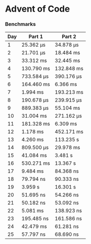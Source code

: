 # Advent of Code

### Benchmarks

| Day | Part 1     | Part 2     |
|-----|------------|------------|
| 1   | 25.362 μs  | 34.878 μs  |
| 2   | 21.701 μs  | 18.484 ms  |
| 3   | 33.312 ms  | 32.445 ms  |
| 4   | 130.790 ms | 132.848 ms |
| 5   | 733.584 μs | 390.176 μs |
| 6   | 164.460 ms | 6.366 ms   |
| 7   | 1.994 ms   | 193.213 ms |
| 8   | 190.678 μs | 239.915 μs |
| 9   | 889.383 μs | 55.104 ms  |
| 10  | 31.004 ms  | 271.162 μs |
| 11  | 181.328 ms | 6.309 ms   |
| 12  | 1.178 ms   | 452.171 ms |
| 13  | 4.260 ms   | 113.235 s  |
| 14  | 809.500 μs | 29.978 ms  |
| 15  | 41.084 ms  | 3.481 s    |
| 16  | 530.271 ms | 13.367 s   |
| 17  | 9.484 ms   | 84.368 ns  |
| 18  | 79.794 ns  | 90.333 ns  |
| 19  | 3.959 s    | 16.301 s   |
| 20  | 51.695 ns  | 54.266 ns  |
| 21  | 50.182 ns  | 53.092 ns  |
| 22  | 5.081 ms   | 138.923 ns |
| 23  | 195.485 ns | 161.586 ns |
| 24  | 42.479 ms  | 61.281 ns  |
| 25  | 57.797 ns  | 68.690 ns  |
